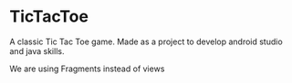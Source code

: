 # TicTacToe
A classic Tic Tac Toe game. Made as a project to develop android studio and java skills.

We are using Fragments instead of views
